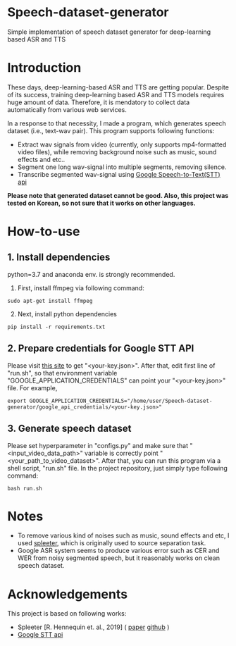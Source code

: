 # Speech-dataset-generator
Simple implementation of speech dataset generator for deep-learning based ASR and TTS

# Introduction
These days, deep-learning-based ASR and TTS are getting popular. Despite of its success, training deep-learning based ASR and TTS models requires huge amount of data. Therefore, it is mendatory to collect data automatically from various web services. 

In a response to that necessity, I made a program, which generates speech dataset (i.e., text-wav pair). This program supports following functions:
* Extract wav signals from video (currently, only supports mp4-formatted video files), while removing background noise such as music, sound effects and etc..
* Segment one long wav-signal into multiple segments, removing silence.
* Transcribe segmented wav-signal using [Google Speech-to-Text(STT) api](https://cloud.google.com/speech-to-text)

**Please note that generated dataset cannot be good. Also, this project was tested on Korean, so not sure that it works on other languages.**

# How-to-use
## 1. Install dependencies
python=3.7 and anaconda env. is strongly recommended.
1. First, install ffmpeg via following command:
```
sudo apt-get install ffmpeg
```
2. Next, install python dependencies
```
pip install -r requirements.txt
```
## 2. Prepare credentials for Google STT API
Please visit [this site](https://cloud.google.com/docs/authentication/production) to get "<your-key.json>". After that, edit first line of "run.sh", so that environment variable "GOOGLE_APPLICATION_CREDENTIALS" can point  your "<your-key.json>" file. 
For example,
```
export GOOGLE_APPLICATION_CREDENTIALS="/home/user/Speech-dataset-generator/google_api_credentials/<your-key.json>"
```

## 3. Generate speech dataset
Please set hyperparameter in "configs.py" and make sure that "<input_video_data_path>" variable is correctly point "<your_path_to_video_dataset>". After that, you can run this program via a shell script, "run.sh" file. In the project repository, just simply type following command:
```
bash run.sh
```

# Notes
* To remove various kind of noises such as music, sound effects and etc, I used [spleeter](https://github.com/deezer/spleeter), which is originally used to source separation task.
* Google ASR system seems to produce various error such as CER and WER from noisy segmented speech, but it reasonably works on clean speech dataset.

# Acknowledgements
This project is based on following works:
* Spleeter [R. Hennequin et. al., 2019] ( [paper](http://archives.ismir.net/ismir2019/latebreaking/000036.pdf) [github](https://github.com/deezer/spleeter) )
* [Google STT api](https://cloud.google.com/speech-to-text/?hl=ko&utm_source=google&utm_medium=cpc&utm_campaign=japac-KR-all-ko-dr-bkws-all-all-trial-e-dr-1009137&utm_content=text-ad-none-none-DEV_c-CRE_288266945691-ADGP_Hybrid%20%7C%20AW%20SEM%20%7C%20BKWS%20~%20T1%20%7C%20EXA%20%7C%20ML%20%7C%20M%3A1%20%7C%20KR%20%7C%20ko%20%7C%20Speech%20%7C%20Text%20%7C%20en-KWID_43700035804893418-kwd-21425535976&userloc_1009864-network_g&utm_term=KW_google%20speech%20to%20text&gclid=CjwKCAiAzNj9BRBDEiwAPsL0d7Z59YCBOU04wMpKoERxAjP7xlK6t6abI40496bgWRKEghlI_bdzrhoC_LkQAvD_BwE)

